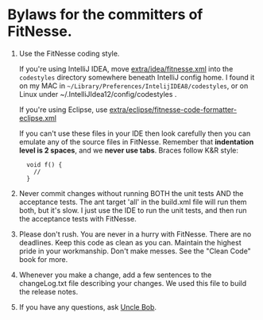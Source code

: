 # Bylaws for the committers of FitNesse.

1.  Use the FitNesse coding style.

    If you're using IntelliJ IDEA, move [extra/idea/fitnesse.xml](https://github.com/unclebob/fitnesse/blob/master/extra/idea/fitnesse.xml) 
    into the `codestyles` directory somewhere beneath IntelliJ config home. I found it on my MAC in 
    `~/Library/Preferences/IntelijIDEA8/codestyles`, or on Linux under ~/.IntelliJIdea12/config/codestyles .

    If you're using Eclipse, use [extra/eclipse/fitnesse-code-formatter-eclipse.xml](https://github.com/unclebob/fitnesse/blob/master/extra/eclipse/fitnesse-code-formatter-eclipse.xml) 

    If you can't use these files in your IDE then look carefully then you can emulate any of the source files in FitNesse.
    Remember that **indentation level is 2 spaces**, and we **never use tabs**.  Braces follow K&R style:
    ```
      void f() {
        //
      }
    ```

2.  Never commit changes without running BOTH the unit tests AND the acceptance tests.  The ant target 'all' in
    the build.xml file will run them both, but it's slow.  I just use the IDE to run the unit tests, and then run the
    acceptance tests with FitNesse.

3.  Please don't rush.  You are never in a hurry with FitNesse.  There are no deadlines.  Keep this code as clean
    as you can.  Maintain the highest pride in your workmanship.  Don't make messes.  See the "Clean Code" book for more.

4.  Whenever you make a change, add a few sentences to the changeLog.txt file describing your changes.  We used this file
    to build the release notes.

5.  If you have any questions, ask [Uncle Bob](https://github.com/unclebob).

